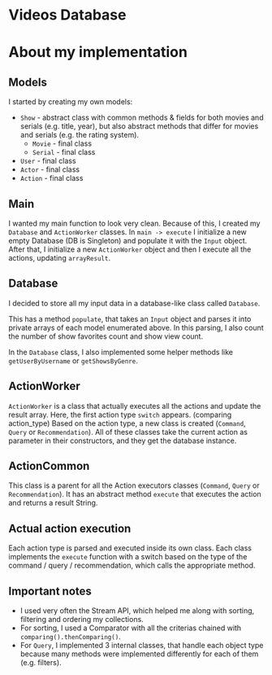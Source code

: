# Videos Database

# About my implementation

## Models
I started by creating my own models:
* `Show` - abstract class with common methods & fields for both movies and serials (e.g. title,
year), but also abstract methods that differ for movies and serials (e.g. the rating system).
    * `Movie` - final class
    * `Serial` - final class
* `User` - final class
* `Actor` - final class
* `Action` - final class

## Main
I wanted my main function to look very clean. Because of this, I created my `Database` and
`ActionWorker` classes. In `main -> execute` I initialize a new empty Database (DB is Singleton)
and populate it with the `Input` object. After that, I initialize a new `ActionWorker` object
and then I execute all the actions, updating `arrayResult`.

## Database
I decided to store all my input data in a database-like class called `Database`.
 
This has a method `populate`, that takes an `Input` object and parses it into private arrays of
each model enumerated above. In this parsing, I also count the number of show favorites count
and show view count.

In the `Database` class, I also implemented some helper methods like `getUserByUsername` or
`getShowsByGenre`.
 
## ActionWorker
`ActionWorker` is a class that actually executes all the actions and update the result array.
Here, the first action type `switch` appears. (comparing action_type)
Based on the action type, a new class is created (`Command`, `Query` or `Recommendation`). All of
these classes take the current action as parameter in their constructors, and they get the
database instance.

## ActionCommon
This class is a parent for all the Action executors classes (`Command`, `Query` or 
`Recommendation`). It has an abstract method `execute` that executes the action and returns a
result String.

## Actual action execution

Each action type is parsed and executed inside its own class.
Each class implements the `execute` function with a switch based on the type of the command / query
/ recommendation, which calls the appropriate method.

## Important notes
* I used very often the Stream API, which helped me along with sorting, filtering and ordering my
collections.
* For sorting, I used a Comparator with all the criterias chained with `comparing().thenComparing()`.
* For `Query`, I implemented 3 internal classes, that handle each object type because many methods
were implemented differently for each of them (e.g. filters).
